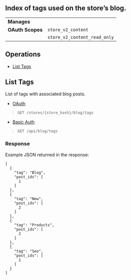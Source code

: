 ## Index of tags used on the store’s blog.
|||
|---|---|
| **Manages** |
| **OAuth Scopes** | `store_v2_content`|
||`store_v2_content_read_only`|


## Operations

*   [List Tags](#list-tags)

## List Tags

List of tags with associated blog posts.

*   [OAuth](#list-tags-oauth)
>`GET /stores/{store_hash}/blog/tags`
*   [Basic Auth](#list-tags-basic)
>`GET /api/blog/tags`


### Response

Example JSON returned in the response:
```
[
  {
    "tag": "Blog",
    "post_ids": [
      1
    ]
  },
  {
    "tag": "New",
    "post_ids": [
      2
    ]
  },
  {
    "tag": "Products",
    "post_ids": [
      2
    ]
  },
  {
    "tag": "Seo",
    "post_ids": [
      1
    ]
  }
]
```
